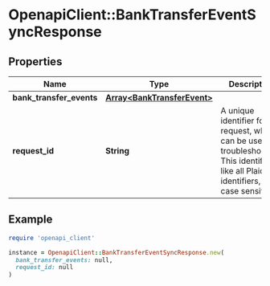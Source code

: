# OpenapiClient::BankTransferEventSyncResponse

## Properties

| Name | Type | Description | Notes |
| ---- | ---- | ----------- | ----- |
| **bank_transfer_events** | [**Array&lt;BankTransferEvent&gt;**](BankTransferEvent.md) |  |  |
| **request_id** | **String** | A unique identifier for the request, which can be used for troubleshooting. This identifier, like all Plaid identifiers, is case sensitive. |  |

## Example

```ruby
require 'openapi_client'

instance = OpenapiClient::BankTransferEventSyncResponse.new(
  bank_transfer_events: null,
  request_id: null
)
```

